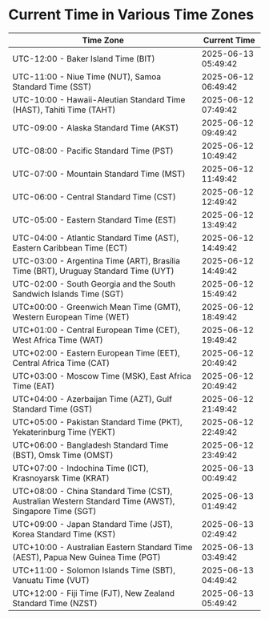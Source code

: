 # Current Time in Various Time Zones

| Time Zone | Current Time |
|-----------|--------------|
| UTC-12:00 - Baker Island Time (BIT) | 2025-06-13 05:49:42 |
| UTC-11:00 - Niue Time (NUT), Samoa Standard Time (SST) | 2025-06-12 06:49:42 |
| UTC-10:00 - Hawaii-Aleutian Standard Time (HAST), Tahiti Time (TAHT) | 2025-06-12 07:49:42 |
| UTC-09:00 - Alaska Standard Time (AKST) | 2025-06-12 09:49:42 |
| UTC-08:00 - Pacific Standard Time (PST) | 2025-06-12 10:49:42 |
| UTC-07:00 - Mountain Standard Time (MST) | 2025-06-12 11:49:42 |
| UTC-06:00 - Central Standard Time (CST) | 2025-06-12 12:49:42 |
| UTC-05:00 - Eastern Standard Time (EST) | 2025-06-12 13:49:42 |
| UTC-04:00 - Atlantic Standard Time (AST), Eastern Caribbean Time (ECT) | 2025-06-12 14:49:42 |
| UTC-03:00 - Argentina Time (ART), Brasília Time (BRT), Uruguay Standard Time (UYT) | 2025-06-12 14:49:42 |
| UTC-02:00 - South Georgia and the South Sandwich Islands Time (SGT) | 2025-06-12 15:49:42 |
| UTC±00:00 - Greenwich Mean Time (GMT), Western European Time (WET) | 2025-06-12 18:49:42 |
| UTC+01:00 - Central European Time (CET), West Africa Time (WAT) | 2025-06-12 19:49:42 |
| UTC+02:00 - Eastern European Time (EET), Central Africa Time (CAT) | 2025-06-12 20:49:42 |
| UTC+03:00 - Moscow Time (MSK), East Africa Time (EAT) | 2025-06-12 20:49:42 |
| UTC+04:00 - Azerbaijan Time (AZT), Gulf Standard Time (GST) | 2025-06-12 21:49:42 |
| UTC+05:00 - Pakistan Standard Time (PKT), Yekaterinburg Time (YEKT) | 2025-06-12 22:49:42 |
| UTC+06:00 - Bangladesh Standard Time (BST), Omsk Time (OMST) | 2025-06-12 23:49:42 |
| UTC+07:00 - Indochina Time (ICT), Krasnoyarsk Time (KRAT) | 2025-06-13 00:49:42 |
| UTC+08:00 - China Standard Time (CST), Australian Western Standard Time (AWST), Singapore Time (SGT) | 2025-06-13 01:49:42 |
| UTC+09:00 - Japan Standard Time (JST), Korea Standard Time (KST) | 2025-06-13 02:49:42 |
| UTC+10:00 - Australian Eastern Standard Time (AEST), Papua New Guinea Time (PGT) | 2025-06-13 03:49:42 |
| UTC+11:00 - Solomon Islands Time (SBT), Vanuatu Time (VUT) | 2025-06-13 04:49:42 |
| UTC+12:00 - Fiji Time (FJT), New Zealand Standard Time (NZST) | 2025-06-13 05:49:42 |
